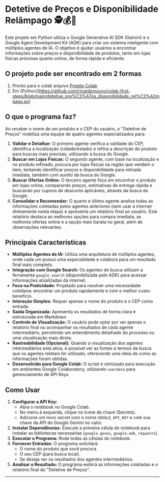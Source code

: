 # Detetive de Preços e Disponibilidade Relâmpago 🕵️💰📍

Este projeto em Python utiliza o Google Generative AI SDK (Gemini) e o Google Agent Development Kit (ADK) para criar um sistema inteligente com múltiplos agentes de IA. O objetivo é ajudar usuários a encontrar informações sobre preços e disponibilidade de produtos, tanto em lojas físicas próximas quanto online, de forma rápida e eficiente.

## O projeto pode ser encontrado em 2 formas
1. Pronto para o colab arquivo [Projeto Colab](https://github.com/ricardomouro/colab-first-steps/blob/main/Detetive_Pre%C3%A7os_Disponibilidade_Rel%C3%A2mpago.ipynb)
2. Em {Python](https://github.com/ricardomouro/colab-first-steps/blob/main/detetive_pre%C3%A7os_disponibilidade_rel%C3%A2mpago.py)
## O que o programa faz?

Ao receber o nome de um produto e o CEP do usuário, o "Detetive de Preços" mobiliza uma equipe de quatro agentes especializados para:

1.  **Validar e Detalhar:** O primeiro agente verifica a validade do CEP, identifica a localização (cidade/estado) e refina a descrição do produto para buscas mais precisas, utilizando a busca do Google.
2.  **Buscar em Lojas Físicas:** O segundo agente, com base na localização e no produto refinado, procura por lojas físicas na região que vendem o item, tentando identificar preços e disponibilidade para retirada imediata, também com auxílio da busca do Google.
3.  **Buscar Ofertas Online:** O terceiro agente foca em encontrar o produto em lojas online, comparando preços, estimativas de entrega rápida e buscando por cupons de desconto aplicáveis, através da busca do Google.
4.  **Consolidar e Recomendar:** O quarto e último agente analisa todas as informações coletadas pelos agentes anteriores (sem usar a internet diretamente nesta etapa) e apresenta um relatório final ao usuário. Este relatório destaca as melhores opções para compra imediata, as melhores ofertas online e a opção mais barata no geral, além de observações relevantes.

## Principais Características

*   **Múltiplos Agentes de IA:** Utiliza uma arquitetura de múltiplos agentes, onde cada um possui uma especialidade e colabora para um resultado final mais completo.
*   **Integração com Google Search:** Os agentes de busca utilizam a ferramenta `google_search` (disponibilizada pelo ADK) para acessar informações atualizadas da internet.
*   **Foco na Praticidade:** Projetado para resolver uma necessidade cotidiana: encontrar um produto rapidamente e com o melhor custo-benefício.
*   **Interação Simples:** Requer apenas o nome do produto e o CEP como entrada.
*   **Saída Organizada:** Apresenta os resultados de forma clara e estruturada em Markdown.
*   **Controle de Visualização:** O usuário pode optar por ver apenas o relatório final ou acompanhar os resultados de cada agente intermediário, permitindo um entendimento detalhado do processo ou uma visualização mais direta.
*   **Rastreabilidade (Opcional):** Quando a visualização dos agentes intermediários está ativa, é possível ver as fontes e termos de busca que os agentes relatam ter utilizado, oferecendo uma ideia de como as informações foram obtidas.
*   **Desenvolvido para Google Colab:** O script é otimizado para execução em ambientes Google Colaboratory, utilizando `userdata` para gerenciamento de API Keys.

## Como Usar

1.  **Configurar a API Key:**
    *   Abra o notebook no Google Colab.
    *   No menu à esquerda, clique no ícone de chave (Secrets).
    *   Adicione um novo secret com o nome `GOOGLE_API_KEY` e cole sua chave da API do Google Gemini no valor.
2.  **Instalar Dependências:** Execute a primeira célula do notebook para instalar as bibliotecas necessárias (`google-genai`, `google-adk`, `requests`).
3.  **Executar o Programa:** Rode todas as células do notebook.
4.  **Fornecer Entradas:** O programa solicitará:
    *   O nome do produto que você procura.
    *   O seu CEP (para busca local).
    *   Se deseja ver os resultados dos agentes intermediários.
5.  **Analisar o Resultado:** O programa exibirá as informações coletadas e o relatório final do "Detetive de Preços".

---
